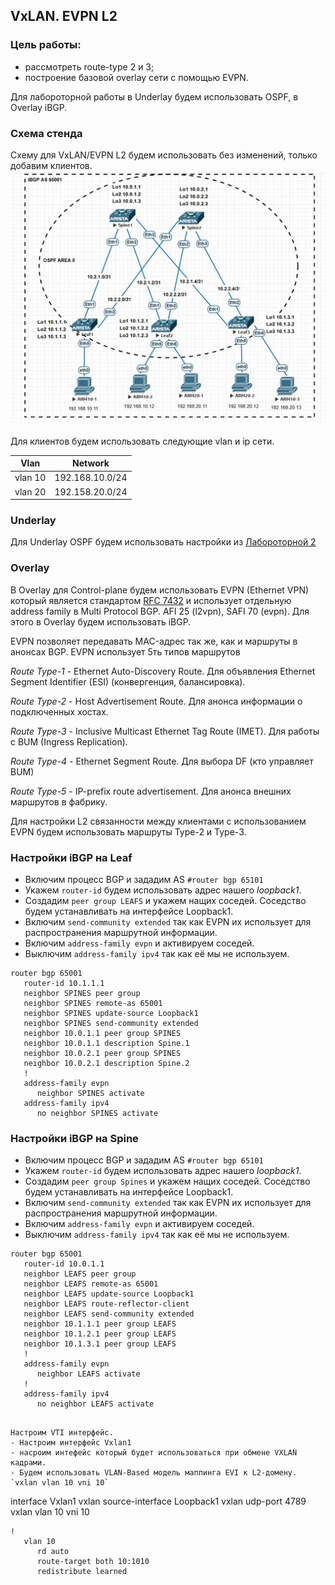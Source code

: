 ## VxLAN. EVPN L2 

### Цель работы:
 - рассмотреть route-type 2 и 3;
 - построение базовой overlay сети с помощью EVPN.

 Для лабороторной работы в Underlay будем использовать OSPF, в Overlay iBGP.

### Схема стенда
Схему для VxLAN/EVPN L2 будем использовать без изменений, только добавим клиентов.
![Topology_VxLan_EVPNL2.jpg](/Lab5/Topology_VxLan_EVPNL2.jpg)

Для клиентов будем использовать следующие vlan и ip сети.

|Vlan| Network|
|----|----|
|vlan 10|192.168.10.0/24|
|vlan 20|192.158.20.0/24|

### Underlay
Для Underlay OSPF будем использовать настройки из [Лабороторной 2](https://github.com/evsboroda/otus-design-dc/tree/main/Lab2)

### Overlay
В Overlay для Control-plane будем использовать EVPN (Ethernet VPN) который является стандартом [RFC 7432](https://datatracker.ietf.org/doc/html/rfc7432) и использует отдельную address family в Multi Protocol BGP. AFI 25 (l2vpn), SAFI 70 (evpn). Для этого в Overlay будем использовать iBGP.

EVPN позволяет передавать MAC-адрес так же, как и маршруты в анонсах BGP. EVPN использует 5ть типов маршрутов

*Route Type-1* - Ethernet Auto-Discovery Route. Для объявления Ethernet Segment Identifier (ESI) (конвергенция, балансировка).

*Route Type-2* - Host Advertisement Route. Для анонса информации о подключенных хостах.

*Route Type-3* - Inclusive Multicast Ethernet Tag Route (IMET). Для работы с BUM (Ingress Replication).

*Route Type-4* - Ethernet Segment Route. Для выбора DF (кто управляет BUM)

*Route Type-5* - IP-prefix route advertisement. Для анонса внешних маршрутов в фабрику.

Для настройки L2 связанности между клиентами с использованием EVPN будем использовать маршруты Type-2 и Type-3.

### Настройки iBGP на Leaf
- Включим процесс BGP и зададим AS `#router bgp 65101`
- Укажем `router-id` будем использовать адрес нашего _loopback1_.
- Создадим `peer group LEAFS` и укажем нащих соседей. Соседство будем устанавливать на интерфейсе Loopback1.
- Включим `send-community extended` так как EVPN их использует для распространения маршрутной информации.
- Включим `address-family evpn` и активируем соседей.
- Выключим `address-family ipv4` так как её мы не используем.
```
router bgp 65001
   router-id 10.1.1.1
   neighbor SPINES peer group
   neighbor SPINES remote-as 65001
   neighbor SPINES update-source Loopback1
   neighbor SPINES send-community extended
   neighbor 10.0.1.1 peer group SPINES
   neighbor 10.0.1.1 description Spine.1
   neighbor 10.0.2.1 peer group SPINES
   neighbor 10.0.2.1 description Spine.2
   !
   address-family evpn
      neighbor SPINES activate
   address-family ipv4
      no neighbor SPINES activate
```
### Настройки iBGP на Spine
- Включим процесс BGP и зададим AS `#router bgp 65101`
- Укажем `router-id` будем использовать адрес нашего _loopback1_.
- Создадим `peer group Spines` и укажем нащих соседей. Соседство будем устанавливать на интерфейсе Loopback1.
- Включим `send-community extended` так как EVPN их использует для распространения маршрутной информации.
- Включим `address-family evpn` и активируем соседей.
- Выключим `address-family ipv4` так как её мы не используем.
```
router bgp 65001
   router-id 10.0.1.1
   neighbor LEAFS peer group
   neighbor LEAFS remote-as 65001
   neighbor LEAFS update-source Loopback1
   neighbor LEAFS route-reflector-client
   neighbor LEAFS send-community extended
   neighbor 10.1.1.1 peer group LEAFS
   neighbor 10.1.2.1 peer group LEAFS
   neighbor 10.1.3.1 peer group LEAFS
   !
   address-family evpn
      neighbor LEAFS activate
   !
   address-family ipv4
      no neighbor LEAFS activate
```


```

Настроим VTI интерфейс.
- Настроим интерфейс Vxlan1
- насроим интефейс который будет использоваться при обмене VXLAN кадрами.
- Будем использовать VLAN-Based модель маппинга EVI к L2-домену. `vxlan vlan 10 vni 10`
```
interface Vxlan1
   vxlan source-interface Loopback1
   vxlan udp-port 4789
   vxlan vlan 10 vni 10
```
!
   vlan 10
      rd auto
      route-target both 10:1010
      redistribute learned
```